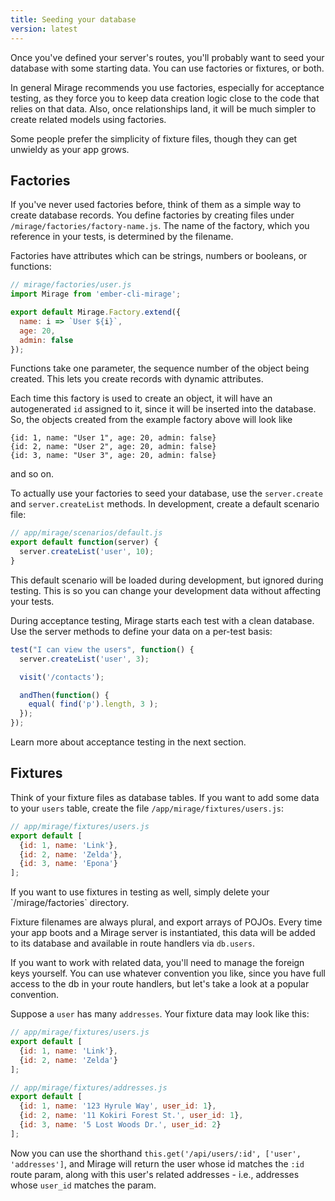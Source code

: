 ```yaml
---
title: Seeding your database
version: latest
---
```


Once you've defined your server's routes, you'll probably want to seed your database with some starting data. You can use factories or fixtures, or both. 

In general Mirage recommends you use factories, especially for acceptance testing, as they force you to keep data creation logic close to the code that relies on that data. Also, once relationships land, it will be much simpler to create related models using factories.

Some people prefer the simplicity of fixture files, though they can get unwieldy as your app grows.

## Factories

If you've never used factories before, think of them as a simple way to create database records. You define factories by creating files under `/mirage/factories/factory-name.js`. The name of the factory, which you reference in your tests, is determined by the filename.

Factories have attributes which can be strings, numbers or booleans, or functions:

```js
// mirage/factories/user.js
import Mirage from 'ember-cli-mirage';

export default Mirage.Factory.extend({
  name: i => `User ${i}`,
  age: 20,
  admin: false
});
```

Functions take one parameter, the sequence number of the object being created. This lets you create records with dynamic attributes.

Each time this factory is used to create an object, it will have an autogenerated `id` assigned to it, since it will be inserted into the database. So, the objects created from the example factory above will look like

    {id: 1, name: "User 1", age: 20, admin: false}
    {id: 2, name: "User 2", age: 20, admin: false}
    {id: 3, name: "User 3", age: 20, admin: false}

and so on.

To actually use your factories to seed your database, use the `server.create` and `server.createList` methods. In development, create a default scenario file:

```js
// app/mirage/scenarios/default.js
export default function(server) {
  server.createList('user', 10);
}
```

This default scenario will be loaded during development, but ignored during testing. This is so you can change your development data without affecting your tests.

During acceptance testing, Mirage starts each test with a clean database. Use the server methods to define your data on a per-test basis:

```js
test("I can view the users", function() {
  server.createList('user', 3);

  visit('/contacts');

  andThen(function() {
    equal( find('p').length, 3 );
  });
});
```

Learn more about acceptance testing in the next section.

## Fixtures

Think of your fixture files as database tables. If you want to add some data to your `users` table, create the file `/app/mirage/fixtures/users.js`:

```js
// app/mirage/fixtures/users.js
export default [
  {id: 1, name: 'Link'},
  {id: 2, name: 'Zelda'},
  {id: 3, name: 'Epona'}
];
```

<aside class='Docs-page__aside'>
  <p>If you want to use fixtures in testing as well, simply delete your `/mirage/factories` directory.</p>
</aside>

Fixture filenames are always plural, and export arrays of POJOs. Every time your app boots and a Mirage server is instantiated, this data will be added to its database and available in route handlers via `db.users`.

If you want to work with related data, you'll need to manage the foreign keys yourself. You can use whatever convention you like, since you have full access to the db in your route handlers, but let's take a look at a popular convention.

Suppose a `user` has many `addresses`. Your fixture data may look like this:

```js
// app/mirage/fixtures/users.js
export default [
  {id: 1, name: 'Link'},
  {id: 2, name: 'Zelda'}
];

// app/mirage/fixtures/addresses.js
export default [
  {id: 1, name: '123 Hyrule Way', user_id: 1},
  {id: 2, name: '11 Kokiri Forest St.', user_id: 1},
  {id: 3, name: '5 Lost Woods Dr.', user_id: 2}
];
```

Now you can use the shorthand `this.get('/api/users/:id', ['user', 'addresses']`, and Mirage will return the user whose id matches the `:id` route param, along with this user's related addresses - i.e., addresses whose `user_id` matches the param.

